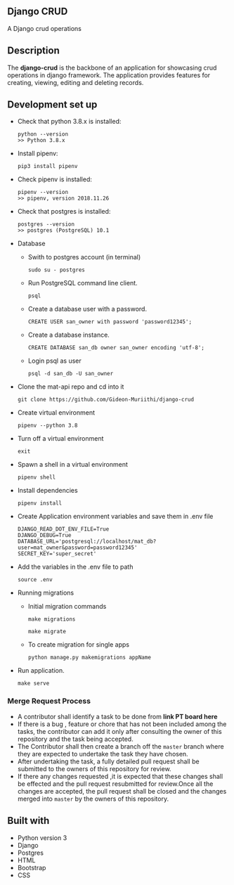 ## Django CRUD

A Django crud operations 


## Description

The **django-crud** is the backbone of an application for showcasing crud operations in django framework.
The application provides features for creating, viewing, editing and deleting records.


## Development set up


-   Check that python 3.8.x is installed:

    ```
    python --version
    >> Python 3.8.x
    ```

-   Install pipenv:

    ```
    pip3 install pipenv
    ```

-   Check pipenv is installed:
    ```
    pipenv --version
    >> pipenv, version 2018.11.26
    ```
-   Check that postgres is installed:

    ```
    postgres --version
    >> postgres (PostgreSQL) 10.1
    ```
-  Database
    * Swith to postgres account (in terminal)
        ```
        sudo su - postgres
        ```
    * Run PostgreSQL command line client.
        ```
        psql
        ```
    * Create a database user with a password.
        ```
        CREATE USER san_owner with password 'password12345';
        ```
    * Create a database instance.
        ```
        CREATE DATABASE san_db owner san_owner encoding 'utf-8';
        ```  
    * Login psql as user
        ```
        psql -d san_db -U san_owner
        ```

- Clone the mat-api repo and cd into it
    ```
    git clone https://github.com/Gideon-Muriithi/django-crud
    ```
- Create  virtual environment
    ```
    pipenv --python 3.8

    ```
- Turn off a virtual environment  
    ```
    exit
    ```

- Spawn a shell in a virtual environment
    ```
    pipenv shell
    ```
- Install dependencies
    ```
   pipenv install 
    ```
- Create Application environment variables and save them in .env file 
    ```
    DJANGO_READ_DOT_ENV_FILE=True
    DJANGO_DEBUG=True
    DATABASE_URL='postgresql://localhost/mat_db?user=mat_owner&password=password12345'
    SECRET_KEY='super_secret'

- Add the variables in the .env file to path
    ```
    source .env
    ```
- Running migrations

    - Initial migration commands
        ```
        make migrations
        
        make migrate
        ```
    - To create migration for single apps
        ```
        python manage.py makemigrations appName
        ```



- Run application.
    ```
    make serve
    ```

### Merge Request Process

-   A contributor shall identify a task to be done from **link PT board here** 
- If there is a bug , feature or chore that has not been included among the tasks, the contributor can add it only after consulting the owner of this repository and the task being accepted.
-   The Contributor shall then create a branch off the `master` branch where they are expected to undertake the task they have chosen.
-   After undertaking the task, a fully detailed pull request shall be submitted to the owners of this repository for review.
-   If there any changes requested ,it is expected that these changes shall be effected and the pull request resubmitted for review.Once all the changes are accepted, the pull request shall be closed and the changes merged into `master` by the owners of this repository.



## Built with
- Python version  3
- Django
- Postgres
- HTML
- Bootstrap
- CSS
 ```
